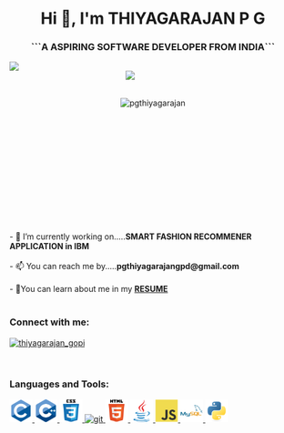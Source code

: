 <h1 align="center">Hi 👋, I'm THIYAGARAJAN P G</h1>
<h3 align="center">```A ASPIRING SOFTWARE DEVELOPER FROM INDIA```</h3>
<p> <img align="left" src="https://media2.giphy.com/media/FPbnShq1h1IS5FQyPD/200w.webp?cid=ecf05e47trkkf8no42w1q5c74undxe2lviu743i3iplut5kk&rid=200w.webp&ct=g" width="300" heigth="300"/>
<img align="right" src="https://media3.giphy.com/media/qgQUggAC3Pfv687qPC/giphy.gif?cid=ecf05e47q6ilt2op03ezatl29su2wzmglt3519zi9q4aa0r0&rid=giphy.gif&ct=g" width="300" heigth="300"/> </p>
<br><br>
<p align="center"> <img src="https://komarev.com/ghpvc/?username=pgthiyagarajan&label=Profile%20views&color=0e75b6&style=flat" alt="pgthiyagarajan" /> </p>
<br><br>
<br><br><br><br><br><br><br><br><br><br>
- 🔭 I’m currently working on.....<b>SMART FASHION RECOMMENER APPLICATION in IBM</b>
<br><br>
- 📫 You can reach me by.....<b>pgthiyagarajangpd@gmail.com</b>
<br><br>
- 📝You can learn about me in my <a href="https://drive.google.com/file/d/1ejQpPaf61DOtPqsgqOrl2LqVoQjr4TKX/view?usp=sharing"><b>RESUME</b></a>
<br><br>
<h3 align="left">Connect with me:</h3>
<p align="left">
<a href="https://instagram.com/thiyagarajan_gopi" target="blank"><img align="center" src="https://raw.githubusercontent.com/rahuldkjain/github-profile-readme-generator/master/src/images/icons/Social/instagram.svg" alt="thiyagarajan_gopi" height="30" width="40" /></a>
</p>
<br>
<h3 align="left">Languages and Tools:</h3>
<p align="left"> <a href="https://www.cprogramming.com/" target="_blank" rel="noreferrer"> <img src="https://raw.githubusercontent.com/devicons/devicon/master/icons/c/c-original.svg" alt="c" width="40" height="40"/> </a> <a href="https://www.w3schools.com/cpp/" target="_blank" rel="noreferrer"> <img src="https://raw.githubusercontent.com/devicons/devicon/master/icons/cplusplus/cplusplus-original.svg" alt="cplusplus" width="40" height="40"/> </a> <a href="https://www.w3schools.com/css/" target="_blank" rel="noreferrer"> <img src="https://raw.githubusercontent.com/devicons/devicon/master/icons/css3/css3-original-wordmark.svg" alt="css3" width="40" height="40"/> </a> <a href="https://git-scm.com/" target="_blank" rel="noreferrer"> <img src="https://www.vectorlogo.zone/logos/git-scm/git-scm-icon.svg" alt="git" width="40" height="40"/> </a> <a href="https://www.w3.org/html/" target="_blank" rel="noreferrer"> <img src="https://raw.githubusercontent.com/devicons/devicon/master/icons/html5/html5-original-wordmark.svg" alt="html5" width="40" height="40"/> </a> <a href="https://www.java.com" target="_blank" rel="noreferrer"> <img src="https://raw.githubusercontent.com/devicons/devicon/master/icons/java/java-original.svg" alt="java" width="40" height="40"/> </a> <a href="https://developer.mozilla.org/en-US/docs/Web/JavaScript" target="_blank" rel="noreferrer"> <img src="https://raw.githubusercontent.com/devicons/devicon/master/icons/javascript/javascript-original.svg" alt="javascript" width="40" height="40"/> </a> <a href="https://www.mysql.com/" target="_blank" rel="noreferrer"> <img src="https://raw.githubusercontent.com/devicons/devicon/master/icons/mysql/mysql-original-wordmark.svg" alt="mysql" width="40" height="40"/> </a> <a href="https://www.python.org" target="_blank" rel="noreferrer"> <img src="https://raw.githubusercontent.com/devicons/devicon/master/icons/python/python-original.svg" alt="python" width="40" height="40"/> </a> </p>
